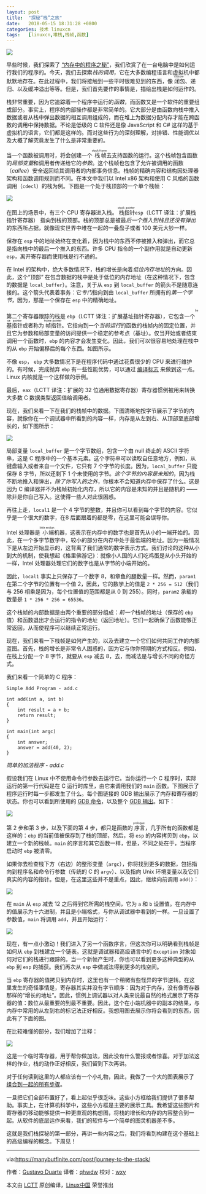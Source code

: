 ```yaml
---
layout: post
title:	"探秘“栈”之旅"
date:	2018-05-15 18:31:28 +0800 
categories:	技术 linuxcn 
tags:	[linuxcn,堆栈,栈帧,函数]
---
```



![](/Asserts/Images/album/201805/15/182842wn8zd9pnfynzfh4v.jpg)


早些时候，我们探索了 [“内存中的程序之秘”](/article-9255-1.html)，我们欣赏了在一台电脑中是如何运行我们的程序的。今天，我们去探索*栈的调用*，它在大多数编程语言和虚拟机中都默默地存在。在此过程中，我们将接触到一些平时很难见到的东西，像<ruby> 闭包 <rt>  closure </rt></ruby>、递归、以及缓冲溢出等等。但是，我们首先要作的事情是，描绘出栈是如何运作的。


栈非常重要，因为它追踪着一个程序中运行的*函数*，而函数又是一个软件的重要组成部分。事实上，程序的内部操作都是非常简单的。它大部分是由函数向栈中推入数据或者从栈中弹出数据的相互调用组成的，而在堆上为数据分配内存才能在跨函数的调用中保持数据。不论是低级的 C 软件还是像 JavaScript 和 C# 这样的基于虚拟机的语言，它们都是这样的。而对这些行为的深刻理解，对排错、性能调优以及大概了解究竟发生了什么是非常重要的。


当一个函数被调用时，将会创建一个<ruby> 栈帧 <rt>  stack frame </rt></ruby>去支持函数的运行。这个栈帧包含函数的*局部变量*和调用者传递给它的*参数*。这个栈帧也包含了允许被调用的函数（*callee*）安全返回给其调用者的内部事务信息。栈帧的精确内容和结构因处理器架构和函数调用规则而不同。在本文中我们以 Intel x86 架构和使用 C 风格的函数调用（`cdecl`）的栈为例。下图是一个处于栈顶部的一个单个栈帧：


![](/Asserts/Images/album/201805/15/183135uglyl5cwdxxwizzs.png)


在图上的场景中，有三个 CPU 寄存器进入栈。<ruby> 栈指针 <rt>  stack pointer </rt></ruby> `esp`（LCTT 译注：扩展栈指针寄存器） 指向到栈的顶部。栈的顶部总是被最*后一个推入到栈且还没有弹出*的东西所占据，就像现实世界中堆在一起的一叠盘子或者 100 美元大钞一样。


保存在 `esp` 中的地址始终在变化着，因为栈中的东西不停被推入和弹出，而它总是指向栈中的最后一个推入的东西。许多 CPU 指令的一个副作用就是自动更新 `esp`，离开寄存器而使用栈是行不通的。


在 Intel 的架构中，绝大多数情况下，栈的增长是向着*低位内存地址*的方向。因此，这个“顶部” 在包含数据的栈中是处于低位的内存地址（在这种情况下，包含的数据是 `local_buffer`）。注意，关于从 `esp` 到 `local_buffer` 的箭头不是随意连接的。这个箭头代表着事务：它*专门*指向到由 `local_buffer` 所拥有的*第一个字节*，因为，那是一个保存在 `esp` 中的精确地址。


第二个寄存器跟踪的栈是 `ebp`（LCTT 译注：扩展基址指针寄存器），它包含一个<ruby> 基指针 <rt>  base pointer </rt></ruby>或者称为<ruby> 帧指针 <rt>  frame pointer </rt></ruby>。它指向到一个*当前运行*的函数的栈帧内的固定位置，并且它为参数和局部变量的访问提供一个稳定的参考点（基址）。仅当开始或者结束调用一个函数时，`ebp` 的内容才会发生变化。因此，我们可以很容易地处理在栈中的从 `ebp` 开始偏移后的每个东西。如图所示。


不像 `esp`， `ebp` 大多数情况下是在程序代码中通过花费很少的 CPU 来进行维护的。有时候，完成抛弃 `ebp` 有一些性能优势，可以通过 [编译标志](http://stackoverflow.com/questions/14666665/trying-to-understand-gcc-option-fomit-frame-pointer) 来做到这一点。Linux 内核就是一个这样做的示例。


最后，`eax`（LCTT 译注：扩展的 32 位通用数据寄存器）寄存器惯例被用来转换大多数 C 数据类型返回值给调用者。


现在，我们来看一下在我们的栈帧中的数据。下图清晰地按字节展示了字节的内容，就像你在一个调试器中所看到的内容一样，内存是从左到右、从顶部至底部增长的，如下图所示：


![](/Asserts/Images/album/201805/15/183138nz4ogo2hlsa4oihg.png)


局部变量 `local_buffer` 是一个字节数组，包含一个由 null 终止的 ASCII 字符串，这是 C 程序中的一个基本元素。这个字符串可以读取自任意地方，例如，从键盘输入或者来自一个文件，它只有 7 个字节的长度。因为，`local_buffer` 只能保存 8 字节，所以还剩下 1 个未使用的字节。*这个字节的内容是未知的*，因为栈不断地推入和弹出，*除了你写入的之外*，你根本不会知道内存中保存了什么。这是因为 C 编译器并不为栈帧初始化内存，所以它的内容是未知的并且是随机的 —— 除非是你自己写入。这使得一些人对此很困惑。


再往上走，`local1` 是一个 4 字节的整数，并且你可以看到每个字节的内容。它似乎是一个很大的数字，在8 后面跟着的都是零，在这里可能会误导你。


Intel 处理器是<ruby> 小端 <rt>  little endian </rt></ruby>机器，这表示在内存中的数字也是首先从小的一端开始的。因此，在一个多字节数字中，较小的部分在内存中处于最低端的地址。因为一般情况下是从左边开始显示的，这背离了我们通常的数字表示方式。我们讨论的这种从小到大的机制，使我想起《格里佛游记》：就像小人国的人们吃鸡蛋是从小头开始的一样，Intel 处理器处理它们的数字也是从字节的小端开始的。


因此，`local1` 事实上只保存了一个数字 8，和章鱼的腿数量一样。然而，`param1` 在第二个字节的位置有一个值 2，因此，它的数学上的值是 `2 * 256 = 512`（我们与 256 相乘是因为，每个位置值的范围都是从 0 到 255）。同时，`param2` 承载的数量是 `1 * 256 * 256 = 65536`。


这个栈帧的内部数据是由两个重要的部分组成：*前一个*栈帧的地址（保存的 `ebp` 值）和函数退出才会运行的指令的地址（返回地址）。它们一起确保了函数能够正常返回，从而使程序可以继续正常运行。


现在，我们来看一下栈帧是如何产生的，以及去建立一个它们如何共同工作的内部蓝图。首先，栈的增长是非常令人困惑的，因为它与你你预期的方式相反。例如，在栈上分配一个 8 字节，就要从 `esp` 减去 8，去，而减法是与增长不同的奇怪方式。


我们来看一个简单的 C 程序：



```
Simple Add Program - add.c

int add(int a, int b)
{
    int result = a + b;
    return result;
}

int main(int argc)
{
    int answer;
    answer = add(40, 2);
}

```

*简单的加法程序 - add.c*


假设我们在 Linux 中不使用命令行参数去运行它。当你运行一个 C 程序时，实际运行的第一行代码是在 C 运行时库里，由它来调用我们的 `main` 函数。下图展示了程序运行时每一步都发生了什么。每个图链接的 GDB 输出展示了内存和寄存器的状态。你也可以看到所使用的 [GDB 命令](https://github.com/gduarte/blog/blob/master/code/x86-stack/add-gdb-commands.txt)，以及整个 [GDB 输出](https://github.com/gduarte/blog/blob/master/code/x86-stack/add-gdb-output.txt)。如下：


![](/Asserts/Images/album/201805/15/183143nubun1kk11f6kuh7.png)


第 2 步和第 3 步，以及下面的第 4 步，都只是函数的<ruby> 序言 <rt>  prologue </rt></ruby>，几乎所有的函数都是这样的：`ebp` 的当前值被保存到了栈的顶部，然后，将 `esp` 的内容拷贝到 `ebp`，以建立一个新的栈帧。`main` 的序言和其它函数一样，但是，不同之处在于，当程序启动时 `ebp` 被清零。


如果你去检查栈下方（右边）的整形变量（`argc`），你将找到更多的数据，包括指向到程序名和命令行参数（传统的 C 的 `argv`）、以及指向 Unix 环境变量以及它们真实的内容的指针。但是，在这里这些并不是重点，因此，继续向前调用 `add()`：


![](/Asserts/Images/album/201805/15/183153s1whezj3xxrs14wx.png)


在 `main` 从 `esp` 减去 12 之后得到它所需的栈空间，它为 `a` 和 `b` 设置值。在内存中的值展示为十六进制，并且是小端格式，与你从调试器中看到的一样。一旦设置了参数值，`main` 将调用 `add`，并且开始运行：


![](/Asserts/Images/album/201805/15/183201abvr2pppvhdv8per.png)


现在，有一点小激动！我们进入了另一个函数序言，但这次你可以明确看到栈帧是如何从 `ebp` 到栈建立一个链表。这就是调试器和高级语言中的 `Exception` 对象如何对它们的栈进行跟踪的。当一个新帧产生时，你也可以看到更多这种典型的从 `ebp` 到 `esp` 的捕获。我们再次从 `esp` 中做减法得到更多的栈空间。


当 `ebp` 寄存器的值拷贝到内存时，这里也有一个稍微有些怪异的字节逆转。在这里发生的奇怪事情是，寄存器其实并没有字节顺序：因为对于内存，没有像寄存器那样的“增长的地址”。因此，惯例上调试器以对人类来说最自然的格式展示了寄存器的值：数位从最重要的到最不重要。因此，这个在小端机器中的副本的结果，与内存中常用的从左到右的标记法正好相反。我想用图去展示你将会看到的东西，因此有了下面的图。


在比较难懂的部分，我们增加了注释：


![](/Asserts/Images/album/201805/15/183206o5k7eaatkiztcevw.png)


这是一个临时寄存器，用于帮你做加法，因此没有什么警报或者惊喜。对于加法这样的作业，栈的动作正好相反，我们留到下次再讲。


对于任何读到这里的人都应该有一个小礼物，因此，我做了一个大的图表展示了 [组合到一起的所有步骤](https://manybutfinite.com/img/stack/callSequence.png)。


一旦把它们全部布置好了，看上起似乎很乏味。这些小方框给我们提供了很多帮助。事实上，在计算机科学中，这些小方框是主要的展示工具。我希望这些图片和寄存器的移动能够提供一种更直观的构想图，将栈的增长和内存的内容整合到一起。从软件的底层运作来看，我们的软件与一个简单的图灵机器差不多。


这就是我们栈探秘的第一部分，再讲一些内容之后，我们将看到构建在这个基础上的高级编程的概念。下周见！




---


via:<https://manybutfinite.com/post/journey-to-the-stack/>


作者：[Gustavo Duarte](http://duartes.org/gustavo/blog/about/) 译者：[qhwdw](https://github.com/qhwdw) 校对：[wxy](https://github.com/wxy)


本文由 [LCTT](https://github.com/LCTT/TranslateProject) 原创编译，[Linux中国](https://linux.cn/) 荣誉推出
